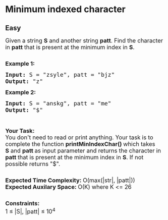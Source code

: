 # Minimum indexed character
## Easy 
<div class="problem-statement">
                <p></p><p><span style="font-size:18px">Given a string <strong>S</strong>&nbsp;and another string&nbsp;<strong>patt</strong>. Find the character in&nbsp;<strong>patt</strong>&nbsp;that is present at the minimum index in <strong>S</strong>.</span><br>
&nbsp;</p>

<p><span style="font-size:18px"><strong>Example 1:</strong></span></p>

<pre><span style="font-size:18px"><strong>Input: </strong>S = "zsyle", patt = "bjz"
<strong>Output: </strong>"z"</span>
</pre>

<p><span style="font-size:18px"><strong>Example 2:</strong></span></p>

<pre><span style="font-size:18px"><strong>Input: </strong>S = "anskg", patt = "me"
<strong>Output: </strong>"$"</span>
</pre>

<p>&nbsp;</p>

<p><span style="font-size:18px"><strong>Your Task:</strong><br>
You don't need to read or print anything. Your task is to complete the function&nbsp;<strong>printMinIndexChar()&nbsp;</strong>which takes <strong>S</strong>&nbsp;and <strong>patt&nbsp;</strong>as input parameter and returns the character in<strong> patt&nbsp;</strong>that is present at the minimum index in <strong>S</strong>. If not possible returns "$".</span><br>
&nbsp;</p>

<p><span style="font-size:18px"><strong>Expected Time Complexity:&nbsp;</strong>O(max(|str|, |patt|))<br>
<strong>Expected Auxilary Space:&nbsp;</strong>O(K) where K &lt;= 26</span><br>
&nbsp;</p>

<p><span style="font-size:18px"><strong>Constraints:</strong><br>
1 ≤ |S|, |patt| ≤ 10<sup>4</sup></span></p>
 <p></p>
            </div>